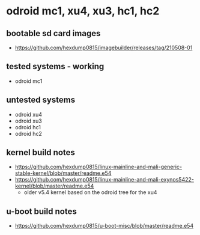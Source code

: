 # odroid mc1, xu4, xu3, hc1, hc2

## bootable sd card images

- https://github.com/hexdump0815/imagebuilder/releases/tag/210508-01

## tested systems - working

- odroid mc1

## untested systems

- odroid xu4
- odroid xu3
- odroid hc1
- odroid hc2

## kernel build notes

- https://github.com/hexdump0815/linux-mainline-and-mali-generic-stable-kernel/blob/master/readme.e54
- https://github.com/hexdump0815/linux-mainline-and-mali-exynos5422-kernel/blob/master/readme.e54
  - older v5.4 kernel based on the odroid tree for the xu4

## u-boot build notes

- https://github.com/hexdump0815/u-boot-misc/blob/master/readme.e54
